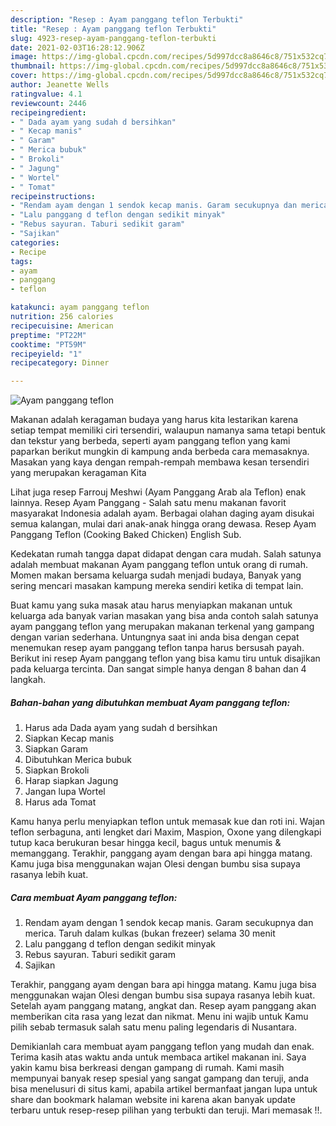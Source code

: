 ```yaml
---
description: "Resep : Ayam panggang teflon Terbukti"
title: "Resep : Ayam panggang teflon Terbukti"
slug: 4923-resep-ayam-panggang-teflon-terbukti
date: 2021-02-03T16:28:12.906Z
image: https://img-global.cpcdn.com/recipes/5d997dcc8a8646c8/751x532cq70/ayam-panggang-teflon-foto-resep-utama.jpg
thumbnail: https://img-global.cpcdn.com/recipes/5d997dcc8a8646c8/751x532cq70/ayam-panggang-teflon-foto-resep-utama.jpg
cover: https://img-global.cpcdn.com/recipes/5d997dcc8a8646c8/751x532cq70/ayam-panggang-teflon-foto-resep-utama.jpg
author: Jeanette Wells
ratingvalue: 4.1
reviewcount: 2446
recipeingredient:
- " Dada ayam yang sudah d bersihkan"
- " Kecap manis"
- " Garam"
- " Merica bubuk"
- " Brokoli"
- " Jagung"
- " Wortel"
- " Tomat"
recipeinstructions:
- "Rendam ayam dengan 1 sendok kecap manis. Garam secukupnya dan merica. Taruh dalam kulkas (bukan frezeer) selama 30 menit"
- "Lalu panggang d teflon dengan sedikit minyak"
- "Rebus sayuran. Taburi sedikit garam"
- "Sajikan"
categories:
- Recipe
tags:
- ayam
- panggang
- teflon

katakunci: ayam panggang teflon 
nutrition: 256 calories
recipecuisine: American
preptime: "PT22M"
cooktime: "PT59M"
recipeyield: "1"
recipecategory: Dinner

---
```



![Ayam panggang teflon](https://img-global.cpcdn.com/recipes/5d997dcc8a8646c8/751x532cq70/ayam-panggang-teflon-foto-resep-utama.jpg)

Makanan adalah keragaman budaya yang harus kita lestarikan karena setiap tempat memiliki ciri tersendiri, walaupun namanya sama tetapi bentuk dan tekstur yang berbeda, seperti ayam panggang teflon yang kami paparkan berikut mungkin di kampung anda berbeda cara memasaknya. Masakan yang kaya dengan rempah-rempah membawa kesan tersendiri yang merupakan keragaman Kita

Lihat juga resep Farrouj Meshwi (Ayam Panggang Arab ala Teflon) enak lainnya. Resep Ayam Panggang - Salah satu menu makanan favorit masyarakat Indonesia adalah ayam. Berbagai olahan daging ayam disukai semua kalangan, mulai dari anak-anak hingga orang dewasa. Resep Ayam Panggang Teflon (Cooking Baked Chicken) English Sub.

Kedekatan rumah tangga dapat didapat dengan cara mudah. Salah satunya adalah membuat makanan Ayam panggang teflon untuk orang di rumah. Momen makan bersama keluarga sudah menjadi budaya, Banyak yang sering mencari masakan kampung mereka sendiri ketika di tempat lain.

Buat kamu yang suka masak atau harus menyiapkan makanan untuk keluarga ada banyak varian masakan yang bisa anda contoh salah satunya ayam panggang teflon yang merupakan makanan terkenal yang gampang dengan varian sederhana. Untungnya saat ini anda bisa dengan cepat menemukan resep ayam panggang teflon tanpa harus bersusah payah.
Berikut ini resep Ayam panggang teflon yang bisa kamu tiru untuk disajikan pada keluarga tercinta. Dan sangat simple hanya dengan 8 bahan dan 4 langkah.


<!--inarticleads1-->

##### Bahan-bahan yang dibutuhkan membuat Ayam panggang teflon:

1. Harus ada  Dada ayam yang sudah d bersihkan
1. Siapkan  Kecap manis
1. Siapkan  Garam
1. Dibutuhkan  Merica bubuk
1. Siapkan  Brokoli
1. Harap siapkan  Jagung
1. Jangan lupa  Wortel
1. Harus ada  Tomat


Kamu hanya perlu menyiapkan teflon untuk memasak kue dan roti ini. Wajan teflon serbaguna, anti lengket dari Maxim, Maspion, Oxone yang dilengkapi tutup kaca berukuran besar hingga kecil, bagus untuk menumis &amp; memanggang. Terakhir, panggang ayam dengan bara api hingga matang. Kamu juga bisa menggunakan wajan Olesi dengan bumbu sisa supaya rasanya lebih kuat. 

<!--inarticleads2-->

##### Cara membuat  Ayam panggang teflon:

1. Rendam ayam dengan 1 sendok kecap manis. Garam secukupnya dan merica. Taruh dalam kulkas (bukan frezeer) selama 30 menit
1. Lalu panggang d teflon dengan sedikit minyak
1. Rebus sayuran. Taburi sedikit garam
1. Sajikan


Terakhir, panggang ayam dengan bara api hingga matang. Kamu juga bisa menggunakan wajan Olesi dengan bumbu sisa supaya rasanya lebih kuat. Setelah ayam panggang matang, angkat dan. Resep ayam panggang akan memberikan cita rasa yang lezat dan nikmat. Menu ini wajib untuk Kamu pilih sebab termasuk salah satu menu paling legendaris di Nusantara. 

Demikianlah cara membuat ayam panggang teflon yang mudah dan enak. Terima kasih atas waktu anda untuk membaca artikel makanan ini. Saya yakin kamu bisa berkreasi dengan gampang di rumah. Kami masih mempunyai banyak resep spesial yang sangat gampang dan teruji, anda bisa menelusuri di situs kami, apabila artikel bermanfaat jangan lupa untuk share dan bookmark halaman website ini karena akan banyak update terbaru untuk resep-resep pilihan yang terbukti dan teruji. Mari memasak !!. 
